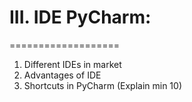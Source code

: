 # III. IDE PyCharm:
===================
1. Different IDEs in market 
2. Advantages of IDE
3. Shortcuts in PyCharm (Explain min 10)
